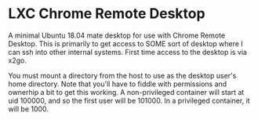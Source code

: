 LXC Chrome Remote Desktop
=========================

A minimal Ubuntu 18.04 mate desktop for use with Chrome Remote Desktop.
This is primarily to get access to SOME sort of desktop where I can ssh into other internal systems.
First time access to the desktop is via x2go.

You must mount a directory from the host to use as the desktop user's home directory. Note that you'll have to fiddle with permissions and ownerhip a bit to get this working. A non-privileged container will start at uid 100000, and so the first user will be 101000. In a privileged container, it will be 1000.

